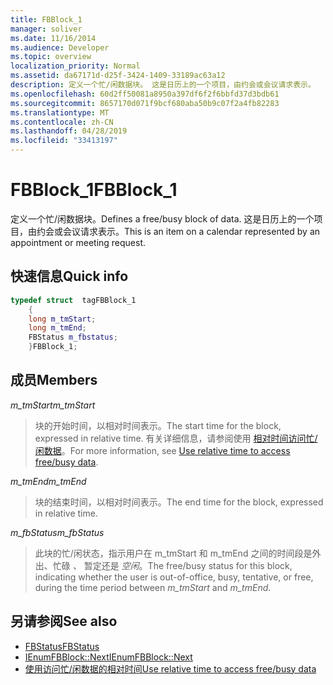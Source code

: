 ```yaml
---
title: FBBlock_1
manager: soliver
ms.date: 11/16/2014
ms.audience: Developer
ms.topic: overview
localization_priority: Normal
ms.assetid: da67171d-d25f-3424-1409-33189ac63a12
description: 定义一个忙/闲数据块。 这是日历上的一个项目，由约会或会议请求表示。
ms.openlocfilehash: 60d2ff50081a8950a397df6f2f6bbfd37d3bdb61
ms.sourcegitcommit: 8657170d071f9bcf680aba50b9c07f2a4fb82283
ms.translationtype: MT
ms.contentlocale: zh-CN
ms.lasthandoff: 04/28/2019
ms.locfileid: "33413197"
---
```

# <a name="fbblock_1"></a><span data-ttu-id="6de74-104">FBBlock_1</span><span class="sxs-lookup"><span data-stu-id="6de74-104">FBBlock_1</span></span>

<span data-ttu-id="6de74-105">定义一个忙/闲数据块。</span><span class="sxs-lookup"><span data-stu-id="6de74-105">Defines a free/busy block of data.</span></span> <span data-ttu-id="6de74-106">这是日历上的一个项目，由约会或会议请求表示。</span><span class="sxs-lookup"><span data-stu-id="6de74-106">This is an item on a calendar represented by an appointment or meeting request.</span></span>
  
## <a name="quick-info"></a><span data-ttu-id="6de74-107">快速信息</span><span class="sxs-lookup"><span data-stu-id="6de74-107">Quick info</span></span>

```cpp
typedef struct  tagFBBlock_1 
    { 
    long m_tmStart; 
    long m_tmEnd; 
    FBStatus m_fbstatus; 
    }FBBlock_1; 

```

## <a name="members"></a><span data-ttu-id="6de74-108">成员</span><span class="sxs-lookup"><span data-stu-id="6de74-108">Members</span></span>

<span data-ttu-id="6de74-109">_m_tmStart_</span><span class="sxs-lookup"><span data-stu-id="6de74-109">_m_tmStart_</span></span>
  
> <span data-ttu-id="6de74-110">块的开始时间，以相对时间表示。</span><span class="sxs-lookup"><span data-stu-id="6de74-110">The start time for the block, expressed in relative time.</span></span> <span data-ttu-id="6de74-111">有关详细信息，请参阅使用 [相对时间访问忙/闲数据](how-to-use-relative-time-to-access-free-busy-data.md)。</span><span class="sxs-lookup"><span data-stu-id="6de74-111">For more information, see [Use relative time to access free/busy data](how-to-use-relative-time-to-access-free-busy-data.md).</span></span>
    
<span data-ttu-id="6de74-112">_m_tmEnd_</span><span class="sxs-lookup"><span data-stu-id="6de74-112">_m_tmEnd_</span></span>
  
> <span data-ttu-id="6de74-113">块的结束时间，以相对时间表示。</span><span class="sxs-lookup"><span data-stu-id="6de74-113">The end time for the block, expressed in relative time.</span></span>
    
<span data-ttu-id="6de74-114">_m_fbStatus_</span><span class="sxs-lookup"><span data-stu-id="6de74-114">_m_fbStatus_</span></span>
  
> <span data-ttu-id="6de74-115">此块的忙/闲状态，指示用户在 m_tmStart 和 m_tmEnd 之间的时间段是外出、忙碌  _、_ 暂定还是  _空闲_。</span><span class="sxs-lookup"><span data-stu-id="6de74-115">The free/busy status for this block, indicating whether the user is out-of-office, busy, tentative, or free, during the time period between  _m_tmStart_ and  _m_tmEnd_.</span></span>
    
## <a name="see-also"></a><span data-ttu-id="6de74-116">另请参阅</span><span class="sxs-lookup"><span data-stu-id="6de74-116">See also</span></span>

- [<span data-ttu-id="6de74-117">FBStatus</span><span class="sxs-lookup"><span data-stu-id="6de74-117">FBStatus</span></span>](fbstatus.md)
- [<span data-ttu-id="6de74-118">IEnumFBBlock::Next</span><span class="sxs-lookup"><span data-stu-id="6de74-118">IEnumFBBlock::Next</span></span>](ienumfbblock-next.md)
- [<span data-ttu-id="6de74-119">使用访问忙/闲数据的相对时间</span><span class="sxs-lookup"><span data-stu-id="6de74-119">Use relative time to access free/busy data</span></span>](how-to-use-relative-time-to-access-free-busy-data.md)

